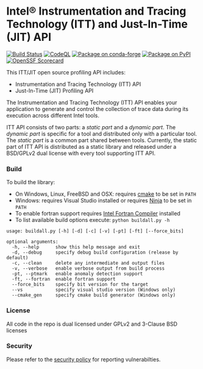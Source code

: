 Intel® Instrumentation and Tracing Technology (ITT) and Just-In-Time (JIT) API
==================================================================================

[![Build Status](https://github.com/intel/ittapi/actions/workflows/main.yml/badge.svg?branch=master&event=push)](https://github.com/intel/ittapi/actions)
[![CodeQL](https://github.com/intel/ittapi/actions/workflows/codeql.yml/badge.svg?branch=master)](https://github.com/intel/ittapi/security/code-scanning/tools/CodeQL/status)
[![Package on conda-forge](https://img.shields.io/conda/vn/conda-forge/ittapi.svg)](https://anaconda.org/conda-forge/ittapi)
[![Package on PyPI](https://img.shields.io/pypi/v/ittapi)](https://pypi.org/project/ittapi)
[![OpenSSF Scorecard](https://api.securityscorecards.dev/projects/github.com/intel/ittapi/badge)](https://securityscorecards.dev/viewer/?uri=github.com/intel/ittapi)

This ITT/JIT open source profiling API includes:

  - Instrumentation and Tracing Technology (ITT) API
  - Just-In-Time (JIT) Profiling API

The Instrumentation and Tracing Technology (ITT) API enables your application
to generate and control the collection of trace data during its execution 
across different Intel tools.

ITT API consists of two parts: a _static part_ and a _dynamic part_. The
_dynamic part_ is specific for a tool and distributed only with a particular
tool. The _static part_ is a common part shared between tools. Currently, the
static part of ITT API is distributed as a static library and released under
a BSD/GPLv2 dual license with every tool supporting ITT API.

### Build

To build the library:
 - On Windows, Linux, FreeBSD and OSX: requires [cmake](https://cmake.org) to be set in `PATH`
 - Windows: requires Visual Studio installed or requires [Ninja](https://github.com/ninja-build/ninja/releases) to be set in `PATH`
 - To enable fortran support requires [Intel Fortran Compiler](https://www.intel.com/content/www/us/en/docs/fortran-compiler/get-started-guide/current/overview.html) installed
 - To list available build options execute: `python buildall.py -h`
```
usage: buildall.py [-h] [-d] [-c] [-v] [-pt] [-ft] [--force_bits]

optional arguments:
  -h, --help      show this help message and exit
  -d, --debug     specify debug build configuration (release by default)
  -c, --clean     delete any intermediate and output files
  -v, --verbose   enable verbose output from build process
  -pt, --ptmark   enable anomaly detection support
  -ft, --fortran  enable fortran support
  --force_bits    specify bit version for the target
  --vs            specify visual studio version (Windows only)
  --cmake_gen     specify cmake build generator (Windows only)
```
### License

All code in the repo is dual licensed under GPLv2 and 3-Clause BSD licenses

### Security

Please refer to the [security policy](SECURITY.md) for reporting vulnerabilties.
